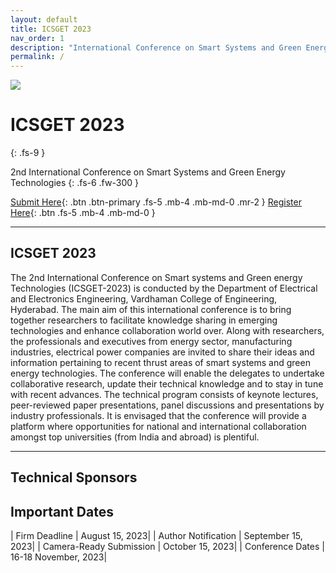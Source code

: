 ```yaml
---
layout: default
title: ICSGET 2023
nav_order: 1
description: "International Conference on Smart Systems and Green Energy Technologies - ICSGET 2023"
permalink: /
---
```

![](../../assets/images/bg_windmill.png)
# ICSGET 2023
{: .fs-9 }

2nd International Conference on Smart Systems and Green Energy Technologies
{: .fs-6 .fw-300 }



[Submit Here](https://www.icsget.com){: .btn .btn-primary .fs-5 .mb-4 .mb-md-0 .mr-2 }
[Register Here](https://www.icsget.com){: .btn .fs-5 .mb-4 .mb-md-0 }

---

## ICSGET 2023

The 2nd International Conference on Smart systems and Green energy Technologies (ICSGET-2023) is conducted by the Department of Electrical and Electronics Engineering, Vardhaman College of Engineering, Hyderabad. The main aim of this international conference is to bring together researchers to facilitate knowledge sharing in emerging technologies and enhance collaboration world over. Along with researchers, the professionals and executives from energy sector, manufacturing industries, electrical power companies are invited to share their ideas and information pertaining to recent thrust areas of smart systems and green energy technologies. The conference will enable the delegates to undertake collaborative research, update their technical knowledge and to stay in tune with recent advances. The technical program consists of keynote lectures, peer-reviewed paper presentations, panel discussions and presentations by industry professionals. It is envisaged that the conference will provide a platform where opportunities for national and international collaboration amongst top universities (from India and abroad) is plentiful.

---

## Technical Sponsors



## Important Dates

| Firm Deadline           | August 15, 2023|
| Author Notification     | September 15, 2023|
| Camera-Ready Submission | October 15, 2023|
| Conference Dates        | 16-18 November, 2023|


